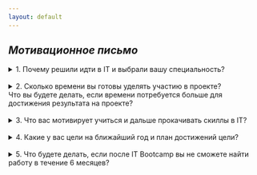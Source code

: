 ```yaml
---
layout: default
---
```


## _Мотивационное письмо_

<details>
    <summary>	  1. Почему решили идти в IT и выбрали вашу специальность?  </summary>
<br>
<i> 
В этой сфере работает много инетересных и умных людей, у которых можно много чему научится. 
<br>
Часто разработки и открытия в этой сфере делают жизнь людей лучше.
<br>
Специальность Java-разработчика выбрал, т.к. у меня уже есть долгий опыт обучения и разработки на этом языке, при этом мне интересен и нравиться этот язык.
</i>
</details>
<br>

<details>
    <summary>	  2. Сколько времени вы готовы уделять участию в проекте? 
<br> 
Что вы будете делать, если времени потребуется больше для достижения результата на проекте? </summary>
<br>
<i> Готов работать в свободное время, тратя выходные/праздничные дни и вечерние часы после работы. 
<br> 
Если потребуется больше времени, тогда его можно будет взять из отпуска. 
</i>
</details>
<br>


<details>
    <summary>	  3. Что вас мотивирует учиться и дальше прокачивать скиллы в IT? </summary>
<br>
<i>Постижение и последующее умелое практическое применение технологии и результаты её работы очень меня радуют.
<br>
Преодоление сложных задач и применение современных техник приносят огромное удовольствие.</i>
</details>
<br>

<details>
    <summary>	 4. Какие у вас цели на ближайший год и план достижений цели? </summary>
<br>
 <i>
Найти работу, на которой я бы еще больше смог принести пользы и больше раскрыть свой потенциал. 
<br>
План действий: вспомнить пройденное и освежить имеющиеся знания, затем пробовать себя на собеседованиях, с последующей корректировкой и устранением выявленных пробелов.  
</i>
</details>
<br>

<details>
    <summary> 5. Что будете делать, если после IT Bootcamp вы не сможете найти работу в течение 6 месяцев?  </summary>
<br>
 <i>
Продолжу работать в своей текущей компании не оставляя попыток перейти на более высокий уровень.
</i>

</details>

[//]: # (<img alt="img_1.png" height="300" src="img.png" title="br-bug" width="500"/>)





 
